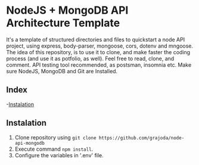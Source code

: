 # NodeJS + MongoDB API Architecture Template

It's a template of structured directories and files to quickstart a node API project, using express, body-parser, mongoose, cors, dotenv and mngoose. 
The idea of this repository, is to use it to clone, and make faster the coding process (and use it as potfolio, as well). Feel free to read, clone, and comment.
API testing tool recommended, as postsman, insomnia etc.
Make sure NodeJS, MongoDB and Git are Installed. 


## Index
-[Instalation](#instalation)

## Instalation
1. Clone repository using `git clone https://github.com/grajoda/node-api-mongodb`
2. Execute command `npm install`.
3. Configure the variables in '.env' file.


